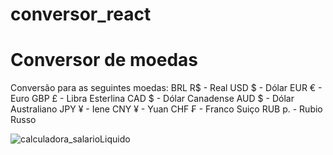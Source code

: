 # conversor_react
<h1>Conversor de moedas</h1>

Conversão para as seguintes moedas: 
BRL R$ - Real
USD $ - Dólar
EUR € - Euro
GBP £ - Libra Esterlina
CAD $ - Dólar Canadense 
AUD $ - Dólar Australiano
JPY ¥ - Iene
CNY ¥ - Yuan
CHF ₣ - Franco Suiço 
RUB р. - Rubio Russo

![calculadora_salarioLiquido](https://user-images.githubusercontent.com/41700939/78816450-2165ae80-79a8-11ea-93aa-d99287b50ba9.jpg)

